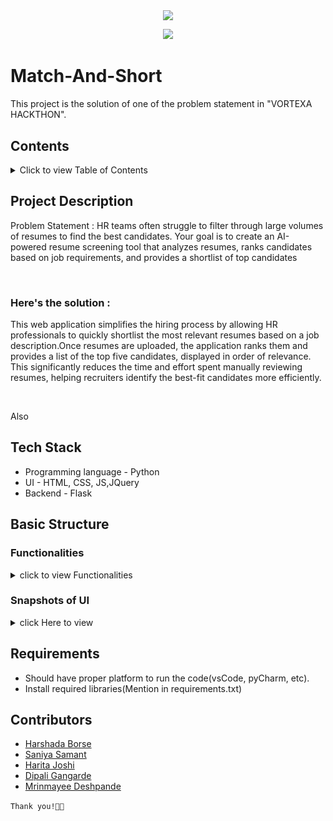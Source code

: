 <!DOCTYPE html>
<html lang="en">
<head>
<meta charset="UTF-8">
<meta name="viewport" content="width=device-width, initial-scale=1.0">
<!-- <title>Match&Short</title> -->
</head>
<body>
<div align="center">
  <p>
    <p align="center">
      <img align="center" src="https://readme-typing-svg.herokuapp.com?color=%23${textVal}&lines=+👋🏻+Welcome+to+VORTEXA+HACKATHON+👋🏻;👨🏻‍💻+Let's+Build+Together+👩🏻‍💻;💡+A+Python+Project+💡">
    </p>
    <img src="https://capsule-render.vercel.app/api?type=rect&color=gradient&height=2.5"/>
  </p>
</div>

<h1>Match-And-Short</h1>

<p>This project is the solution of one of the problem statement in "VORTEXA HACKTHON".</p>

<h2>Contents</h2>

<details>
  <summary>Click to view Table of Contents</summary>

  <ul>
    <li>Problem statement & solution Description</li>
    <li>Tech Stack</li>
    <li>Basic Structure
      <ul>
        <li>Functionalities</li>
        <li>Screenshots of the Interface</li>
      </ul>
    </li>
    <li>Requirements</li>
  </ul>
</details>

<h2>Project Description</h2>

<p>Problem Statement : HR teams often struggle to filter through large
volumes of resumes to find the best candidates. Your goal is to create an
AI-powered resume screening tool that analyzes resumes, ranks
candidates based on job requirements, and provides a shortlist of top
candidates</p>
<br>
<h3>Here's the solution : </h3>
<p>This web application simplifies the hiring process by allowing HR professionals to quickly shortlist the most relevant resumes based on a job description.Once resumes are uploaded, the application ranks them and provides a list of the top five candidates, displayed in order of relevance. This significantly reduces the time and effort spent manually reviewing resumes, helping recruiters identify the best-fit candidates more efficiently.</p>
<br>
<p>Also </p>

<h2>Tech Stack</h2>

<ul>
  <li>Programming language - Python</li>
  <li>UI - HTML, CSS, JS,JQuery</li>
  <li>Backend - Flask</li>
</ul>

<h2>Basic Structure</h2>

<h3>Functionalities</h3>

<details>
  <summary>click to view Functionalities</summary>
  
  <ul>
    <li>Upload the resumes.
    </li>
    <li>Add Job Description.
    </li>
    <li>Get the ranking.
    </li>
  </ul>
</details>
<h3>Snapshots of UI</h3>
<details>
    <summary>click Here to view</summary>
    <ul>
        <li>
            <video src="UI_output/output_video.mp4" alt="UI" height="300" controls></video>
        </li>
        <li>
            <img src="UI_output\Match_and_Short.png" alt="form" height="100">
        </li>
        <li>
            <img src="UI_output\Match_and_Short.png" alt="form" height="100">
        </li>
        <li>
            <img src="UI_output\output1.png" alt="form" height="100">
        </li>
        <li>
            <img src="UI_output\output2.png" alt="form" height="100">
        </li>

    </ul>

</details>
<h2>Requirements</h2>

<ul>
  <li>Should have proper platform to run the code(vsCode, pyCharm, etc).</li>
  <li>Install required libraries(Mention in requirements.txt)</li>
</ul>

<h2>Contributors</h2>

<ul>
  <li><a href="https://github.com/Harshada-Borse">Harshada Borse</a></li>
  <li><a href="https://github.com/SaniyaSamant">Saniya Samant</a></li>
  <li><a href="https://github.com/Harita-28">Harita Joshi</a></li>
  <li><a href="https://github.com/dip2109">Dipali Gangarde</a></li>
  <li><a href="https://github.com/MrinmayeeD">Mrinmayee Deshpande</a></li>
</ul>

<p><code>Thank you!🧑‍💻</code></p>

</body>
</html>
